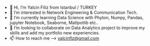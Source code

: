 - 👋 Hi, I’m Yalcin Filiz from Istanbul / TURKEY
- 👀 I’m interested in Network Engineering & Communication Tech.  
- 🌱 I’m currently learning Data Science with Phyton, Numpy, Pandas, jupyter Notebook, Seaborne, Matlpotlib etc..
- 💞️ I’m looking to collaborate on Data Analytics project to improve my skills and add my portfolio new experiencies. 
- 📫 How to reach me --> yalcinflz@gmail.com 

<!---
yalcinflz/yalcinflz is a ✨ special ✨ repository because its `README.md` (this file) appears on your GitHub profile.
You can click the Preview link to take a look at your changes.
--->
